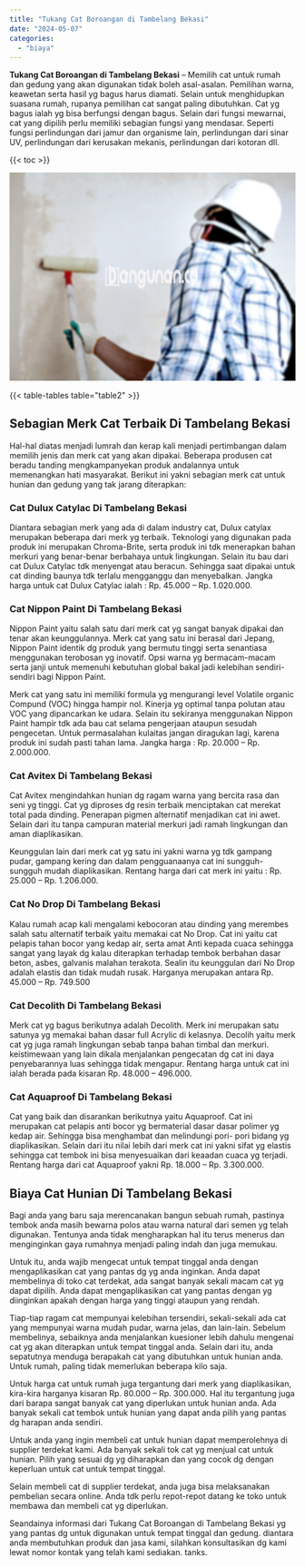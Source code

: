 ```yaml
---
title: "Tukang Cat Boroangan di Tambelang Bekasi"
date: "2024-05-07"
categories: 
  - "biaya"
---
```


**Tukang Cat Boroangan di Tambelang Bekasi** – Memilih cat untuk rumah dan gedung yang akan digunakan tidak boleh asal-asalan. Pemilihan warna, keawetan serta hasil yg bagus harus diamati. Selain untuk menghidupkan suasana rumah, rupanya pemilihan cat sangat paling dibutuhkan. Cat yg bagus ialah yg bisa berfungsi dengan bagus. Selain dari fungsi mewarnai, cat yang dipilih perlu memiliki sebagian fungsi yang mendasar. Seperti fungsi perlindungan dari jamur dan organisme lain, perlindungan dari sinar UV, perlindungan dari kerusakan mekanis, perlindungan dari kotoran dll.

{{< toc >}}

![Tukang Cat Boroangan di Tambelang Bekasi](/images/jasa-cat-murah34.png)

{{< table-tables table="table2" >}}

## Sebagian Merk Cat Terbaik Di Tambelang Bekasi

Hal-hal diatas menjadi lumrah dan kerap kali menjadi pertimbangan dalam memilih jenis dan merk cat yang akan dipakai. Beberapa produsen cat beradu tanding mengkampanyekan produk andalannya untuk memenangkan hati masyarakat. Berikut ini yakni sebagian merk cat untuk hunian dan gedung yang tak jarang diterapkan:

### Cat Dulux Catylac Di Tambelang Bekasi

Diantara sebagian merk yang ada di dalam industry cat, Dulux catylax merupakan beberapa dari merk yg terbaik. Teknologi yang digunakan pada produk ini merupakan Chroma-Brite, serta produk ini tdk menerapkan bahan merkuri yang benar-benar berbahaya untuk lingkungan. Selain itu bau dari cat Dulux Catylac tdk menyengat atau beracun. Sehingga saat dipakai untuk cat dinding baunya tdk terlalu mengganggu dan menyebalkan. Jangka harga untuk cat Dulux Catylac ialah : Rp. 45.000 – Rp. 1.020.000.

### Cat Nippon Paint Di Tambelang Bekasi

Nippon Paint yaitu salah satu dari merk cat yg sangat banyak dipakai dan tenar akan keunggulannya. Merk cat yang satu ini berasal dari Jepang, Nippon Paint identik dg produk yang bermutu tinggi serta senantiasa menggunakan terobosan yg inovatif. Opsi warna yg bermacam-macam serta janji untuk memenuhi kebutuhan global bakal jadi kelebihan sendiri-sendiri bagi Nippon Paint.

Merk cat yang satu ini memiliki formula yg mengurangi level Volatile organic Compund (VOC) hingga hampir nol. Kinerja yg optimal tanpa polutan atau VOC yang dipancarkan ke udara. Selain itu sekiranya menggunakan Nippon Paint hampir tdk ada bau cat selama pengerjaan ataupun sesudah pengecetan. Untuk permasalahan kulaitas jangan diragukan lagi, karena produk ini sudah pasti tahan lama. Jangka harga : Rp. 20.000 – Rp. 2.000.000.

### Cat Avitex Di Tambelang Bekasi

Cat Avitex mengindahkan hunian dg ragam warna yang bercita rasa dan seni yg tinggi. Cat yg diproses dg resin terbaik menciptakan cat merekat total pada dinding. Penerapan pigmen alternatif menjadikan cat ini awet. Selain dari itu tanpa campuran material merkuri jadi ramah lingkungan dan aman diaplikasikan.

Keunggulan lain dari merk cat yg satu ini yakni warna yg tdk gampang pudar, gampang kering dan dalam pengguanaanya cat ini sungguh-sungguh mudah diaplikasikan. Rentang harga dari cat merk ini yaitu : Rp. 25.000 – Rp. 1.206.000.

### Cat No Drop Di Tambelang Bekasi

Kalau rumah acap kali mengalami kebocoran atau dinding yang merembes salah satu alternatif terbaik yaitu memakai cat No Drop. Cat ini yaitu cat pelapis tahan bocor yang kedap air, serta amat Anti kepada cuaca sehingga sangat yang layak dg kalau diterapkan terhadap tembok berbahan dasar beton, asbes, galvanis malahan terakota. Sealin itu keunggulan dari No Drop adalah elastis dan tidak mudah rusak. Harganya merupakan antara Rp. 45.000 – Rp. 749.500

### Cat Decolith Di Tambelang Bekasi

Merk cat yg bagus berikutnya adalah Decolith. Merk ini merupakan satu satunya yg memakai bahan dasar full Acrylic di kelasnya. Decolih yaitu merk cat yg juga ramah lingkungan sebab tanpa bahan timbal dan merkuri. keistimewaan yang lain dikala menjalankan pengecatan dg cat ini daya penyebarannya luas sehingga tidak mengapur. Rentang harga untuk cat ini ialah berada pada kisaran Rp. 48.000 – 496.000.

### Cat Aquaproof Di Tambelang Bekasi

Cat yang baik dan disarankan berikutnya yaitu Aquaproof. Cat ini merupakan cat pelapis anti bocor yg bermaterial dasar dasar polimer yg kedap air. Sehingga bisa menghambat dan melindungi pori- pori bidang yg diaplikasikan. Selain dari itu nilai lebih dari merk cat ini yakni sifat yg elastis sehingga cat tembok ini bisa menyesuaikan dari keaadan cuaca yg terjadi. Rentang harga dari cat Aquaproof yakni Rp. 18.000 – Rp. 3.300.000.

## Biaya Cat Hunian Di Tambelang Bekasi

Bagi anda yang baru saja merencanakan bangun sebuah rumah, pastinya tembok anda masih bewarna polos atau warna natural dari semen yg telah digunakan. Tentunya anda tidak mengharapkan hal itu terus menerus dan menginginkan gaya rumahnya menjadi paling indah dan juga memukau.

Untuk itu, anda wajib mengecat untuk tempat tinggal anda dengan mengaplikasikan cat yang pantas dg yg anda inginkan. Anda dapat membelinya di toko cat terdekat, ada sangat banyak sekali macam cat yg dapat dipilih. Anda dapat mengaplikasikan cat yang pantas dengan yg diinginkan apakah dengan harga yang tinggi ataupun yang rendah.

Tiap-tiap ragam cat mempunyai kelebihan tersendiri, sekali-sekali ada cat yang mempunyai warna mudah pudar, warna jelas, dan lain-lain. Sebelum membelinya, sebaiknya anda menjalankan kuesioner lebih dahulu mengenai cat yg akan diterapkan untuk tempat tinggal anda. Selain dari itu, anda sepatutnya menduga berapakah cat yang dibutuhkan untuk hunian anda. Untuk rumah, paling tidak memerlukan beberapa kilo saja.

Untuk harga cat untuk rumah juga tergantung dari merk yang diaplikasikan, kira-kira harganya kisaran Rp. 80.000 – Rp. 300.000. Hal itu tergantung juga dari barapa sangat banyak cat yang diperlukan untuk hunian anda. Ada banyak sekali cat tembok untuk hunian yang dapat anda pilih yang pantas dg harapan anda sendiri.

Untuk anda yang ingin membeli cat untuk hunian dapat memperolehnya di supplier terdekat kami. Ada banyak sekali tok cat yg menjual cat untuk hunian. Pilih yang sesuai dg yg diharapkan dan yang cocok dg dengan keperluan untuk cat untuk tempat tinggal.

Selain membeli cat di supplier terdekat, anda juga bisa melaksanakan pembelian secara online. Anda tdk perlu repot-repot datang ke toko untuk membawa dan membeli cat yg diperlukan.

Seandainya informasi dari Tukang Cat Boroangan di Tambelang Bekasi yg yang pantas dg untuk digunakan untuk tempat tinggal dan gedung. diantara anda membutuhkan produk dan jasa kami, silahkan konsultasikan dg kami lewat nomor kontak yang telah kami sediakan. tanks.
